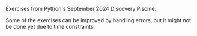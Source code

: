 Exercises from Python's September 2024 Discovery Piscine.

Some of the exercises can be improved by handling errors, but it might not be done yet due to time constraints.